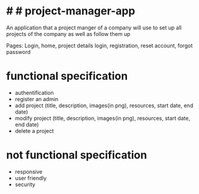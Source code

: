 # # # project-manager-app
An application that a project manger of a company will use to set up all projects of the company as well as follow them up

Pages: Login, home, project details
login, registration, reset account, forgot password

# functional specification
 - authentification
 - register an admin
 - add project (title, description, images(in png), resources, start date, end date)
 - modify project (title, description, images(in png), resources, start date, end date)
 - delete a project

# not functional specification
 - responsive
 - user friendly
 - security